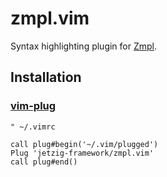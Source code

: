 # zmpl.vim

Syntax highlighting plugin for [Zmpl](https://github.com/jetzig-framework/zmpl).

## Installation

### [vim-plug](https://github.com/junegunn/vim-plug)

```vim
" ~/.vimrc

call plug#begin('~/.vim/plugged')
Plug 'jetzig-framework/zmpl.vim'
call plug#end()
```
